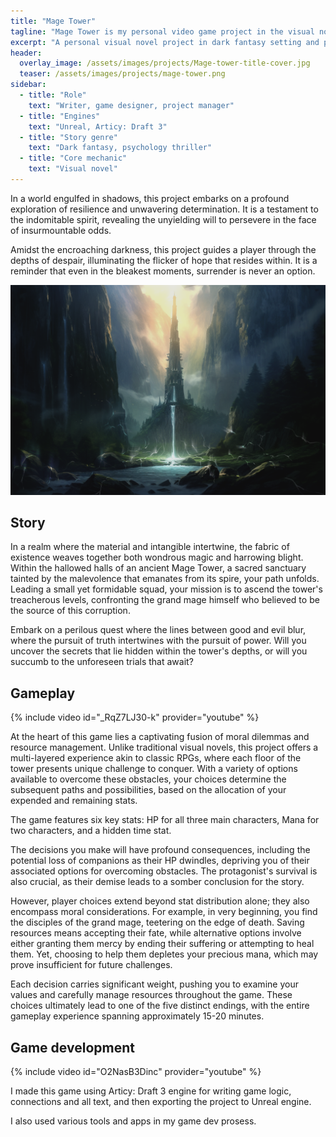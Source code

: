 ```yaml
---
title: "Mage Tower"
tagline: "Mage Tower is my personal video game project in the visual novel genre. This one-shot game experience lets players dive deep into a psychological thriller in a dark fantasy setting and go through neat and fully charged adventure making tough morally complicated and meaningful decisions that have a big impact on the ending."
excerpt: "A personal visual novel project in dark fantasy setting and psychology thriller genre on Unreal and Articy: Draft 3"
header:
  overlay_image: /assets/images/projects/Mage-tower-title-cover.jpg
  teaser: /assets/images/projects/mage-tower.png
sidebar:
  - title: "Role"
    text: "Writer, game designer, project manager"
  - title: "Engines"
    text: "Unreal, Articy: Draft 3"
  - title: "Story genre"
    text: "Dark fantasy, psychology thriller"
  - title: "Core mechanic"
    text: "Visual novel"
---
```


In a world engulfed in shadows, this project embarks on a profound exploration of resilience and unwavering determination. It is a testament to the indomitable spirit, revealing the unyielding will to persevere in the face of insurmountable odds.

Amidst the encroaching darkness, this project guides a player through the depths of despair, illuminating the flicker of hope that resides within. It is a reminder that even in the bleakest moments, surrender is never an option.

![image-left](/assets/images/projects/mage-tower.png)

## Story

In a realm where the material and intangible intertwine, the fabric of existence weaves together both wondrous magic and harrowing blight. Within the hallowed halls of an ancient Mage Tower, a sacred sanctuary tainted by the malevolence that emanates from its spire, your path unfolds. Leading a small yet formidable squad, your mission is to ascend the tower's treacherous levels, confronting the grand mage himself who believed to be the source of this corruption.

Embark on a perilous quest where the lines between good and evil blur, where the pursuit of truth intertwines with the pursuit of power. Will you uncover the secrets that lie hidden within the tower's depths, or will you succumb to the unforeseen trials that await?

## Gameplay

{% include video id="_RqZ7LJ30-k" provider="youtube" %}

At the heart of this game lies a captivating fusion of moral dilemmas and resource management. Unlike traditional visual novels, this project offers a multi-layered experience akin to classic RPGs, where each floor of the tower presents unique challenge to conquer. With a variety of options available to overcome these obstacles, your choices determine the subsequent paths and possibilities, based on the allocation of your expended and remaining stats.

The game features six key stats: HP for all three main characters, Mana for two characters, and a hidden time stat.

The decisions you make will have profound consequences, including the potential loss of companions as their HP dwindles, depriving you of their associated options for overcoming obstacles. The protagonist's survival is also crucial, as their demise leads to a somber conclusion for the story.

However, player choices extend beyond stat distribution alone; they also encompass moral considerations. For example, in very beginning, you find the disciples of the grand mage, teetering on the edge of death. Saving resources means accepting their fate, while alternative options involve either granting them mercy by ending their suffering or attempting to heal them. Yet, choosing to help them depletes your precious mana, which may prove insufficient for future challenges.

Each decision carries significant weight, pushing you to examine your values and carefully manage resources throughout the game. These choices ultimately lead to one of the five distinct endings, with the entire gameplay experience spanning approximately 15-20 minutes.

## Game development

{% include video id="O2NasB3Dinc" provider="youtube" %}

I made this game using Articy: Draft 3 engine for writing game logic, connections and all text, and then exporting the project to Unreal engine.

I also used various tools and apps in my game dev prosess.



